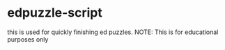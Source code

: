 # edpuzzle-script
this is used for quickly finishing ed puzzles. NOTE: This is for educational purposes only
